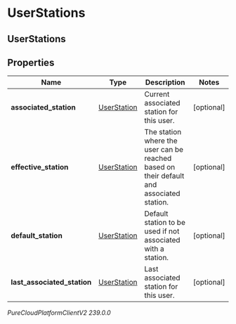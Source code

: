 # UserStations

## UserStations

## Properties

|Name | Type | Description | Notes|
|------------ | ------------- | ------------- | -------------|
| **associated_station** | [UserStation](UserStation) | Current associated station for this user. | [optional] |
| **effective_station** | [UserStation](UserStation) | The station where the user can be reached based on their default and associated station. | [optional] |
| **default_station** | [UserStation](UserStation) | Default station to be used if not associated with a station. | [optional] |
| **last_associated_station** | [UserStation](UserStation) | Last associated station for this user. | [optional] |



_PureCloudPlatformClientV2 239.0.0_

